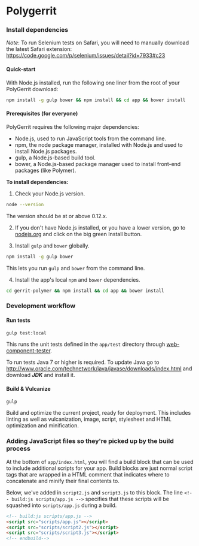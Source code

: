 # Polygerrit

### Install dependencies

*Note*: To run Selenium tests on Safari, you will need to manually download the
latest Safari extension:
https://code.google.com/p/selenium/issues/detail?id=7933#c23


#### Quick-start

With Node.js installed, run the following one liner from the root of your
PolyGerrit download:

```sh
npm install -g gulp bower && npm install && cd app && bower install
```

#### Prerequisites (for everyone)

PolyGerrit requires the following major dependencies:

- Node.js, used to run JavaScript tools from the command line.
- npm, the node package manager, installed with Node.js and used to install
  Node.js packages.
- gulp, a Node.js-based build tool.
- bower, a Node.js-based package manager used to install front-end packages
  (like Polymer).

**To install dependencies:**

1)  Check your Node.js version.

```sh
node --version
```

The version should be at or above 0.12.x.

2)  If you don't have Node.js installed, or you have a lower version, go to
    [nodejs.org](https://nodejs.org) and click on the big green Install button.

3)  Install `gulp` and `bower` globally.

```sh
npm install -g gulp bower
```

This lets you run `gulp` and `bower` from the command line.

4)  Install the app's local `npm` and `bower` dependencies.

```sh
cd gerrit-polymer && npm install && cd app && bower install
```

### Development workflow

#### Run tests

```sh
gulp test:local
```

This runs the unit tests defined in the `app/test` directory through
[web-component-tester](https://github.com/Polymer/web-component-tester).

To run tests Java 7 or higher is required. To update Java go to
http://www.oracle.com/technetwork/java/javase/downloads/index.html and
download ***JDK*** and install it.

#### Build & Vulcanize

```sh
gulp
```

Build and optimize the current project, ready for deployment. This includes
linting as well as vulcanization, image, script, stylesheet and HTML
optimization and minification.

### Adding JavaScript files so they're picked up by the build process

At the bottom of `app/index.html`, you will find a build block that can be used
to include additional scripts for your app. Build blocks are just normal script
tags that are wrapped in a HTML comment that indicates where to concatenate and
minify their final contents to.

Below, we've added in `script2.js` and `script3.js` to this block. The line
`<!-- build:js scripts/app.js -->` specifies that these scripts will be squashed
into `scripts/app.js` during a build.

```html
<!-- build:js scripts/app.js -->
<script src="scripts/app.js"></script>
<script src="scripts/script2.js"></script>
<script src="scripts/script3.js"></script>
<!-- endbuild-->
```
